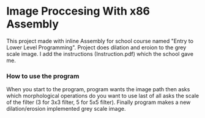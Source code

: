 # Image Proccesing With x86 Assembly 
This project made with inline Assembly for school course named "Entry to Lower Level Programming". Project does dilation and eroion to the grey scale image. I add the instructions (Instruction.pdf) which the school gave me.

### How to use the program

When you start to the program, program wants the image path then asks which morphological operations do you want to use last of all asks the scale of the filter (3 for 3x3 filter, 5 for 5x5 filter). Finally program makes a new  dilation/erosion implemented grey scale image.
